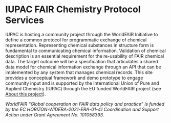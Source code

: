 # IUPAC FAIR Chemistry Protocol Services

IUPAC is hosting a community project through the WorldFAIR Initiative to define a common protocol for programmatic exchange of chemical representation. Representing chemical substances in structure form is fundamental to communicating chemical information. Validation of chemical description is an essential requirement for the re-usability of FAIR chemical data. The target outcome will be a specification that articulates a shared data model for chemical information exchange through an API that can be implemented by any system that manages chemical records. This site provides a conceptual framework and demo prototype to engage community input and is supported by the International Union of Pure and Applied Chemistry (IUPAC) through the EU funded WorldFAIR project (see [About this project](https://iupac.github.io/WFChemProtocols/about.html)).   

*WorldFAIR “Global cooperation on FAIR data policy and practice” is funded by the EC HORIZON-WIDERA-2021-ERA-01-41 Coordination and Support Action under Grant Agreement No. 101058393.*
